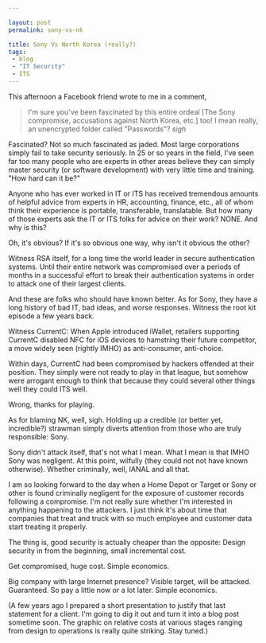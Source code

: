 ```yaml
---

layout: post
permalink: sony-vs-nk

title: Sony Vs North Korea (really?)
tags:
 - blog
 - "IT Security"
 - ITS
---
```


This afternoon a Facebook friend wrote to me in a comment,

> I'm sure you've been fascinated by this entire ordeal [The Sony compromise, accusations against North Korea, etc.] too! I mean really, an unencrypted folder called "Passwords"? *sigh*

Fascinated? Not so much fascinated as jaded. Most large corporations simply fail to take security seriously. In 25 or so years in the field, I've seen far too many people who are experts in other areas believe they can simply master security (or software development) with very little time and training. "How hard can it be?"

Anyone who has ever worked in IT or ITS has received tremendous amounts of helpful advice from experts in HR, accounting, finance, etc., all of whom think their experience is portable, transferable, translatable. But how many of those experts ask the IT or ITS folks for advice on their work? NONE. And why is this?

Oh, it's obvious? If it's so obvious one way, why isn't it obvious the other?

Witness RSA itself, for a long time the world leader in secure authentication systems. Until their entire network was compromised over a periods of months in a successful effort to break their authentication systems in order to attack one of their largest clients.

And these are folks who should have known better. As for Sony, they have a long history of bad IT, bad ideas, and worse responses. Witness the root kit episode a few years back.

Witness CurrentC: When Apple introduced iWallet, retailers supporting CurrentC disabled NFC for iOS devices to hamstring their future competitor, a move widely seen (rightly IMHO) as anti-consumer, anti-choice.

Within days, CurrentC had been compromised by hackers offended at their position. They simply were not ready to play in that league, but somehow were arrogant enough to think that because they could several other things well they could ITS well.

Wrong, thanks for playing.

As for blaming NK, well, sigh. Holding up a credible (or better yet, incredible?) strawman simply diverts attention from those who are truly responsible: Sony.

Sony didn't attack itself, that's not what I mean. What I mean is that IMHO Sony was negligent. At this point, wilfully (they could not not have known otherwise). Whether criminally, well, IANAL and all that.

I am so looking forward to the day when a Home Depot or Target or Sony or other is found criminally negligent for the exposure of customer records following a compromise. I'm not really sure whether I'm interested in anything happening to the attackers. I just think it's about time that companies that treat and truck with so much employee and customer data start treating it properly.

The thing is, good security is actually cheaper than the opposite: Design security in from the beginning, small incremental cost.

Get compromised, huge cost. Simple economics.

Big company with large Internet presence? Visible target, will be attacked. Guaranteed. So pay a little now or a lot later. Simple economics.

(A few years ago I prepared a short presentation to justify that last statement for a client. I'm going to dig it out and turn it into a blog post sometime soon. The graphic on relative costs at various stages ranging from design to operations is really quite striking. Stay tuned.)
